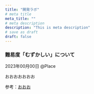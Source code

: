 ```yaml
---
title: "開発ラボ"
# meta title
meta_title: ""
# meta description
description: "This is meta description"
# save as draft
draft: false
---
```


### 難易度「むずかしい」について

2023年00月00日 @Place 

おおおおおおお

参考：[おおお](https://www.google.com)